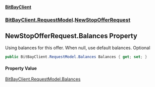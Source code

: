 #### [BitBayClient](./index.md 'index')
### [BitBayClient.RequestModel](./BitBayClient-RequestModel.md 'BitBayClient.RequestModel').[NewStopOfferRequest](./BitBayClient-RequestModel-NewStopOfferRequest.md 'BitBayClient.RequestModel.NewStopOfferRequest')
## NewStopOfferRequest.Balances Property
Using balances for this offer. When null, use default balances. Optional  
```csharp
public BitBayClient.RequestModel.Balances Balances { get; set; }
```
#### Property Value
[BitBayClient.RequestModel.Balances](https://docs.microsoft.com/en-us/dotnet/api/BitBayClient.RequestModel.Balances 'BitBayClient.RequestModel.Balances')  
